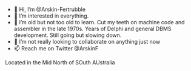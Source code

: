 - 👋 Hi, I’m @Arskin-Fertrubble
- 👀 I’m interested in everything. 
- 🌱 I’m old but not too old to learn. Cut my teeth on machine code and assembler in the  late 1970s. Years of Delphi and general DBMS development. Still going but slowing down.
- 💞️ I’m not really looking to collaborate on anything just now  
- 📫 Reach me on Twitter @ArskinF

Located in the Mid North of SOuth AUstralia

<!---
Arskin-Fertrubble/Arskin-Fertrubble is a ✨ special ✨ repository because its `README.md` (this file) appears on your GitHub profile.
You can click the Preview link to take a look at your changes.
--->
